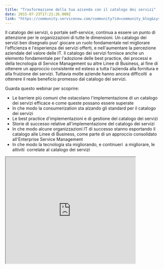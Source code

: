 ```yaml
---
title: "Trasformazione della tua azienda con il catalogo dei servizi"
date: 2015-07-23T17:21:26.000Z
link: "https://community.servicenow.com/community?id=community_blog&sys_id=486e2eaddbd0dbc01dcaf3231f9619e4"
---
```

<p>Il catalogo dei servizi, o portale self-service, continua a essere un punto di attenzione per le organizzazioni di tutte le dimensioni. Un catalogo dei servizi ben disegnato puo' giocare un ruolo fondamentale nel migliorare l'efficienza e l'esperienza dei servizi offerti, e nell'aumentare la percezione aziendale del valore delle IT. Il catalogo dei servizi fornisce anche un elemento fondamentale per l'adozione delle best practice, dei processi e della tecnologia di Service Management su altre Linee di Business, al fine di ottenere un approccio consistente ed esteso a tutta l'azienda alla fornitura e alla fruizione dei servizi. Tuttavia molte aziende hanno ancora difficoltí  a ottenere il reale beneficio promesso dal catalogo dei servizi.</p><p></p><p>Guarda questo webinar per scoprire:</p><ul><li>Le barriere più comuni che ostacolano l'implementazione di un catalogo dei servizi efficace e come queste possano essere superate </li><li>In che modo la consumerization sta alzando gli standard per il catalogo dei servizi </li><li>Le best practice d'implementazioni e di gestione del catalogo dei servizi</li><li>Storie di successo relative all'implementazione del catalogo dei servizi</li><li>In che modo alcune organizzazioni IT di successo stanno esportando il catalogo alle Linee di Business, come parte di un approccio consolidato all'Enterprise Service Management</li><li>In che modo la tecnologia sta migliorando, e continuerí  a migliorare, le attivití  correlate al catalogo dei servizi</li></ul><p></p><p><iframe src="https://youtube.com/embed/oqqc4sXPxHc" width="425" height="350"/></p>